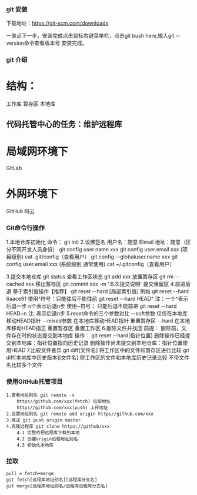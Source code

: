 ### git 安装
下载地址：https://git-scm.com/downloads

一直点下一步，安装完成点击鼠标右键菜单栏，点击git bush here,输入git --version命令查看版本号 安装完成。
### git 介绍

# 结构：
 工作库 暂存区 本地库 
## 代码托管中心的任务：维护远程库
# 局域网环境下
 GitLab
# 外网环境下
 GitHub
 码云

 ### Git命令行操作
1.本地仓库初始化
    命令： git init
2.设置签名
    用户名：随意
    Elmail 地址：随意（区分不同开发人员身份）
    git config user.name xxx
    git config user.email xxx         (项目级别)
    cat .git/config（查看用户）
    git config --globaluser.name xxx
    git config user.email xxx         (系统级别 通常使用) 
    cat ~/.gitconfig（查看用户）

3.提交本地仓库
    git status 查看工作区状态
    git add xxx 放置暂存区
    git rm --cached xxx 移出暂存区
    git commit xxx -m '本次提交说明'   提交保留区 
4.前进后退
    基于索引值操作【推荐】
        git reset --hard [局部索引值]
        例如 git reset --hard 6aace91
    使用^符号：只能往后不能往前
        git reset --hard HEAD^
        注：一个^表示后退一步 n个表示后退n步
    使用~符号： 只能后退不能前进
        git reset --hard HEAD~n
        注: 表示后退n步
5.reset命令的三个参数对比
    --soft参数
        仅仅在本地库移动HEAD指针
    --mixed参数
        在本地库移动HEAD指针
        重置暂存区
    --hard
        在本地库移动HEAD指正
        重置暂存区
        重置工作区
6.删除文件并找回
    前提： 删除前，文件存在时的状态提交到本地库
    操作： git reset --hard[指针位置]
        删除操作已经提交到本地库：指针位置指向历史记录
        删除操作尚未提交到本地仓库：指针位置使用HEAD
7.比较文件差异
    git diff[文件名]
        将工作区中的文件和暂存区进行比较
    git diff[本地库中历史版本][文件名]
        将工作区的文件和本地库历史记录比较
    不带文件名比较多个文件
### 使用GitHub托管项目
    1.查看地址别名 git remote -v
        https//github.com/xxx(fetch) 拉取地址
        https//github.com/xxx(push) 上传地址
    2.设置地址别名 git remote add origin https//github.com/xxx
    3.推送 git push origin master
    4.克隆远程库 git clone https://github/xxx
        4.1 完整的把远程库下载到本地
        4.2 创建origin远程地址别名
        4.3 初始化本地库
### 拉取
    pull = fetch+merge
    git fetch[远程库地址别名][远程库分支名]
    git merge[远程库地址别名/远程库远程库分支名]
### 
         

